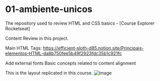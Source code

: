 # 01-ambiente-unicos
The repository used to review HTML and CSS basics - [Course Explorer Rocketseat]

Content Review in this project. 

Main HTML Tags: https://efficient-sloth-d85.notion.site/Principais-elementos-HTML-da8b750fee5b49f2923fdc35b1c921fc

Add external fonts
Basic concepts related to content alignment

This is the layout replicated in this course.
![image](https://github.com/CristianLopes/01-ambiente-unicos/assets/13282242/7fb6e7ee-e10f-4400-a6e0-3e512e243eb6)

